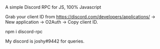 A simple Discord RPC for JS, 100% Javascript 

Grab your client ID from https://discord.com/developers/applications/ -> New application -> O2Auth -> Copy client ID.

npm i discord-rpc

My discord is joshy#9442 for queries.
